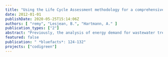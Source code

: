```yaml
---
title: "Using the Life Cycle Assessment methodology for a comprehensive evaluation of energy demand in wastewater treament"
date: 2012-01-01
publishDate: 2020-05-25T15:14:06Z
authors: [ "remy", "Lesjean, B.", "Hartmann, A." ]
publication_types: ["2"]
abstract: "Previously, the analysis of energy demand for wastewater treatment was often limited to one-dimensional analyses of electricity demand. How ever, a comprehensive analysis requires the inclusion of all different contributions to energy demand. The Life Cycle Assessment (LCA) methodology defined in ISO 14040/44 is a suitable tool for this task. With it, all different primary and secondary energy demands can be quantified and assessed using consistent indicators, complemented by an assessment of other environmental impacts such as the carbon footprint."
featured: false
publication: " *bluefacts*: 124-132"
projects: ["codigreen"]
---
```


